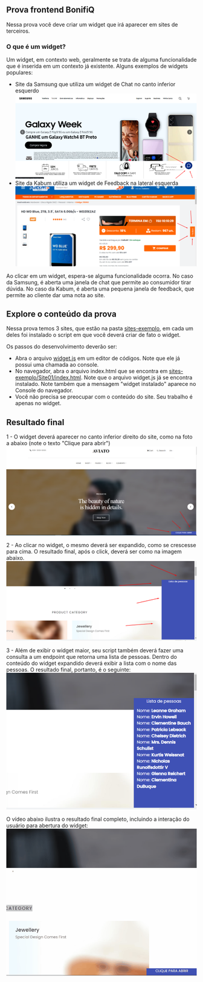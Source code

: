 ## Prova frontend BonifiQ
Nessa prova você deve criar um widget que irá aparecer em sites de terceiros. 

### O que é um widget?
Um widget, em contexto web, geralmente se trata de alguma funcionalidade que é inserida em um contexto já existente. Alguns exemplos de widgets populares:

- Site da Samsung que utiliza um widget de Chat no canto inferior esquerdo
![](/imgs/01.png)
- Site da Kabum utiliza um widget de Feedback na lateral esquerda
![](/imgs/02.png)

Ao clicar em um widget, espera-se alguma funcionalidade ocorra. No caso da Samsung, é aberta uma janela de chat que permite ao consumidor tirar dúvida.
No caso da Kabum, é aberta uma pequena janela de feedback, que permite ao cliente dar uma nota ao site.

## Explore o conteúdo da prova
Nessa prova temos 3 sites, que estão na pasta [sites-exemplo](sites-exemplo), em cada um deles foi instalado o script em que você deverá criar de fato o widget.

Os passos do desenvolvimento deverão ser:
- Abra o arquivo [widget.js](widget.js) em um editor de códigos. Note que ele já possui uma chamada ao console.
- No navegador, abra o arquivo index.html que se encontra em [sites-exemplo/Site01/index.html](sites-exemplo/Site01/index.html). Note que o arquivo widget.js já se encontra instalado. Note também que a mensagem "widget instalado" aparece no Console do navegador.
- Você não precisa se preocupar com o conteúdo do site. Seu trabalho é apenas no widget. 

## Resultado final
1 - O widget deverá aparecer no canto inferior direito do site, como na foto a abaixo (note o texto "Clique para abrir")
![](/imgs/03.png) 

 2 - Ao clicar no widget, o mesmo deverá ser expandido, como se crescesse para cima. O resultado final, após o click, deverá ser como na imagem abaixo. 
![](/imgs/04.png) 

3 - Além de exibir o widget maior, seu script também deverá fazer uma consulta a um endpoint que retorna uma lista de pessoas. Dentro do conteúdo do widget expandido deverá exibir a lista com o nome das pessoas. O resultado final, portanto, é o seguinte:
![](/imgs/05.png) 

O vídeo abaixo ilustra o resultado final completo, incluindo a interação do usuário para abertura do widget:
![](/imgs/06.gif) 